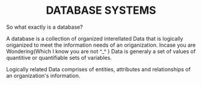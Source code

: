 <h1 align="center">DATABASE SYSTEMS</h1>

So what exactly is a database?

A database is a collection of organized interellated Data that is logically origanized to meet the information needs of an origanization.
Incase you are Wondering(Which I know you are not ^_^ )  Data is generaly a set of values of quantitive or quantifiable sets of variables. 

Logically related Data comprises of entities, attributes and relationships of an organization's information.